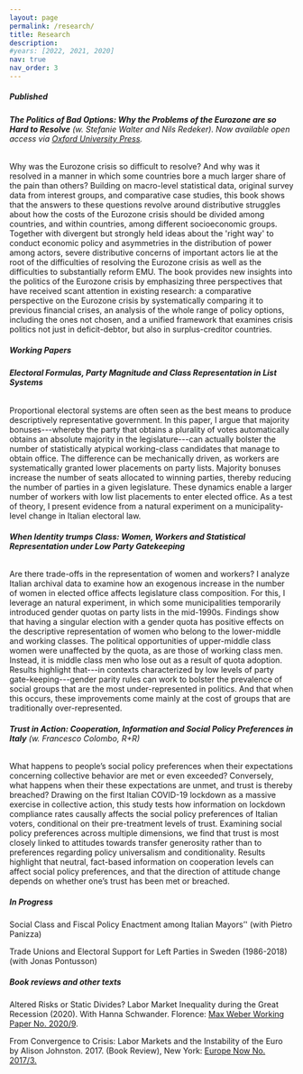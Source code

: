 ```yaml
---
layout: page
permalink: /research/
title: Research
description:
#years: [2022, 2021, 2020]
nav: true
nav_order: 3
---
```


##### **Published**

###### **The Politics of Bad Options: Why the Problems of the Eurozone are so Hard to Resolve** (w. Stefanie Walter and Nils Redeker). Now available open access via <a href="https://global.oup.com/academic/product/the-politics-of-bad-options-9780198857020?cc=ch&lang=en&">Oxford University Press</a>.

<div markdown="span" class="alert alert-info" role="alert">Why was the Eurozone crisis so difficult to resolve? And why was it resolved in a manner in which some countries bore a much larger share of the pain than others? Building on macro-level statistical data, original survey data from interest groups, and comparative case studies, this book shows that the answers to these questions revolve around distributive struggles about how the costs of the Eurozone crisis should be divided among countries, and within countries, among different socioeconomic groups. Together with divergent but strongly held ideas about the 'right way' to conduct economic policy and asymmetries in the distribution of power among actors, severe distributive concerns of important actors lie at the root of the difficulties of resolving the Eurozone crisis as well as the difficulties to substantially reform EMU. The book provides new insights into the politics of the Eurozone crisis by emphasizing three perspectives that have received scant attention in existing research: a comparative perspective on the Eurozone crisis by systematically comparing it to previous financial crises, an analysis of the whole range of policy options, including the ones not chosen, and a unified framework that examines crisis politics not just in deficit-debtor, but also in surplus-creditor countries.</div>

##### **Working Papers**

###### **Electoral Formulas, Party Magnitude and Class Representation in List Systems**
<div markdown="span" class="alert alert-info" role="alert">Proportional electoral systems are often seen as the best means to produce descriptively representative government. In this paper, I argue that majority bonuses---whereby the party that obtains a plurality of votes automatically obtains an absolute majority in the legislature---can actually bolster the number of statistically atypical working-class candidates that manage to obtain office. The difference can be mechanically driven, as workers are systematically granted lower placements on party lists. Majority bonuses increase the number of seats allocated to winning parties, thereby reducing the number of parties in a given legislature. These dynamics enable a larger number of workers with low list placements to enter elected office. As a test of theory, I present evidence from a natural experiment on a municipality-level change in Italian electoral law.</div>


###### **When Identity trumps Class: Women, Workers and Statistical Representation under Low Party Gatekeeping**

<div markdown="span" class="alert alert-info" role="alert">Are there trade-offs in the representation of women and workers? I analyze Italian archival data to examine how an exogenous increase in the number of women in elected office affects legislature class composition. For this, I leverage an natural experiment, in which some municipalities temporarily introduced gender quotas on party lists in the mid-1990s. Findings show that having a singular election with a gender quota has positive effects on the descriptive representation of women who belong to the lower-middle and working classes. The political opportunities of upper-middle class women were unaffected by the quota, as are those of working class men. Instead, it is middle class men who lose out as a result of quota adoption. Results highlight that---in contexts characterized by low levels of party gate-keeping---gender parity rules can work to bolster the prevalence of social groups that are the most under-represented in politics. And that when this occurs, these improvements come mainly at the cost of groups that are traditionally over-represented.</div>



###### **Trust in Action: Cooperation, Information and Social Policy Preferences in Italy** (w. Francesco Colombo, R+R)

<div markdown="span" class="alert alert-info" role="alert">What happens to people’s social policy preferences when their expectations concerning collective behavior are met or even exceeded? Conversely, what happens when their these expectations are unmet, and trust is thereby breached? Drawing on the first Italian COVID-19 lockdown as a massive exercise in collective action, this study tests how information on lockdown compliance rates causally affects the social policy preferences of Italian voters, conditional on their pre-treatment levels of trust. Examining social policy preferences across multiple dimensions, we find that trust is most closely linked to attitudes towards transfer generosity rather than to preferences regarding policy universalism and conditionality. Results highlight that neutral, fact-based information on cooperation levels can affect social policy preferences, and that the direction of attitude change depends on whether one’s trust has been met or breached. </div>

##### **In Progress**

Social Class and Fiscal Policy Enactment among Italian Mayors’' (with Pietro Panizza)

Trade Unions and Electoral Support for Left Parties in Sweden (1986-2018) (with Jonas Pontusson)


##### **Book reviews and other texts**

Altered Risks or Static Divides? Labor Market Inequality during the Great Recession (2020). With Hanna Schwander. Florence: <a href="https://cadmus.eui.eu/bitstream/handle/1814/67752/MWP_2020_09.pdf">Max Weber Working Paper No. 2020/9</a>.


From Convergence to Crisis: Labor Markets and the Instability of the Euro by Alison Johnston. 2017. (Book Review), New York: <a href="https://www.europenowjournal.org/2017/11/01/from-convergence-to-crisis-labor-markets-and-the-instability-of-the-euro/">Europe Now No. 2017/3.





<!-- _pages/publications.md -->

<!--

<div class="publications">

{%- for y in page.years %}
  <h2 class="year">{{y}}</h2>
  {% raw %}
  {% bibliography -f papers -q @*[year={{y}}]* %}
  {% endraw %}
{% endfor %}


</div>
-->
